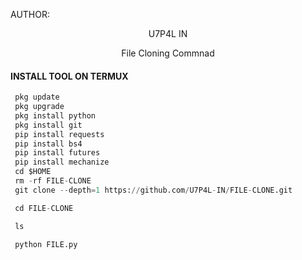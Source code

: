 

AUTHOR:
<p align="center">
U7P4L IN 

</br>
<p align="center">
      File Cloning Commnad

</p>
  
#### INSTALL TOOL ON TERMUX
```python
 pkg update
 pkg upgrade
 pkg install python
 pkg install git
 pip install requests
 pip install bs4
 pip install futures
 pip install mechanize
 cd $HOME 
 rm -rf FILE-CLONE
 git clone --depth=1 https://github.com/U7P4L-IN/FILE-CLONE.git

 cd FILE-CLONE

 ls

 python FILE.py
```




